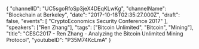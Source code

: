 {
    "channelID": "UC5sgoRfoSp3jeX4DEqKLwKg",
    "channelName": "Blockchain at Berkeley",
    "date": "2017-10-18T02:35:27.000Z",
    "draft": false,
    "events": [
        "CryptoEconomics Security Conference 2017"
    ],
    "speakers": ["Ren Zhang"],
    "tags": ["Bitcoin Unlimited", "Bitcoin", "Mining"],
    "title": "CESC2017 - Ren Zhang - Analyzing the Bitcoin Unlimited Mining Protocol",
    "youtubeID": "P35M74KcLmA"
}
